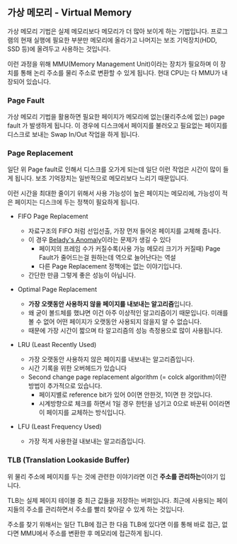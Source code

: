 ## 가상 메모리 - Virtual Memory

가상 메모리 기법은 실제 메모리보다 메모리가 더 많아 보이게 하는 기법입니다. 프로그램의 현재 실행에 필요한 부분만 메모리에 올라가고 나머지는 보조 기억장치(HDD, SSD 등)에 올려두고 사용하는 것입니다.

이런 과정을 위해 MMU(Memory Management Unit)이라는 장치가 필요하며 이 장치를 통해 논리 주소를 물리 주소로 변환할 수 있게 됩니다. 현대 CPU는 다 MMU가 내장되어 있습니다.



### Page Fault

가상 메모리 기법을 활용하면 필요한 페이지가 메모리에 없는(물리주소에 없는) page fault 가 발생하게 됩니다. 이 경우에 디스크에서 페이지를 불러오고 필요없는 페이지를 디스크로 보내는 Swap In/Out 작업을 하게 됩니다.



### Page Replacement

일단 위 Page fault로 인해서 디스크를 오가게 되는데 일단 이런 작업은 시간이 많이 들게 됩니다. 보조 기억장치는 일반적으로 메모리보다 느리기 때문입니다. 

이런 시간을 최대한 줄이기 위해서 사용 가능성이 높은 페이지는 메모리에, 가능성이 적은 페이지는 디스크에 두는 정책이 필요하게 됩니다.

- FIFO Page Replacement
  - 자료구조의 FIFO 처럼 선입선출, 가장 먼저 들어온 페이지를 교체해 줍니다.
  - 이 경우 [Belady's Anomaly](https://en.wikipedia.org/wiki/B%C3%A9l%C3%A1dy%27s_anomaly)이라는 문제가 생길 수 있다
    - 페이지의 프레임 수가 커질수록(사용 가능 메모리 크기가 커질때) Page Fault가 줄어드는걸 원하는데 역으로 늘어난다는 역설
    - 다른 Page Replacement 정책에는 없는 이야기입니다.
  - 간단한 만큼 그렇게 좋은 성능이 아닙니다.
- Optimal Page Replacement
  - **가장 오랫동안 사용하지 않을 페이지를 내보내는 알고리즘**입니다.
  - 왜 굳이 볼드체를 했냐면 이건 아주 이상적인 알고리즘이기 때문입니다. 미래를 볼 수 없어 어떤 페이지가 오랫동안 사용되지 않을지 알 수 없습니다.
  - 때문에 가장 시간이 짧으며 타 알고리즘의 성능 측정용으로 많이 사용됩니다.
- LRU (Least Recently Used)
  - 가장 오랫동안 사용하지 않은 페이지를 내보내는 알고리즘입니다.
  - 시간 기록을 위한 오버헤드가 있습니다
  - Second change page replacement algorithm (= colck algorithm)이란 방법이 추가적으로 있습니다.
    - 페이지별로 reference bit가 있어 0이면 안한것, 1이면 한 것입니다.
    - 시계방향으로 체크를 하면서 1일 경우 한턴을 넘기고 0으로 바꾼뒤 0이라면 이 페이지를 교체하는 방식입니다.

- LFU (Least Frequency Used)
  - 가장 적게 사용한걸 내보내는 알고리즘입니다.



### TLB (Translation Lookaside Buffer)

위 물리 주소에 페이지를 두는 것에 관련한 이야기라면 이건 **주소를 관리하는**이야기 입니다. 

TLB는 실제 페이지 테이블 중 최근 값들을 저장하는 버퍼입니다. 최근에 사용되는 페이지들의 주소를 관리하면서 주소를 빨리 찾아갈 수 있게 하는 것입니다.

주소를 찾기 위해서는 일단 TLB에 접근 한 다음 TLB에 있다면 이를 통해 바로 접근, 없다면 MMU에서 주소를 변환한 후 메모리에 접근하게 됩니다.